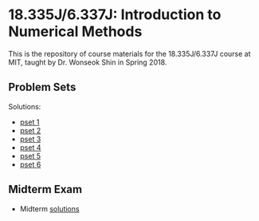 #  18.335J/6.337J: Introduction to Numerical Methods

This is the repository of course materials for the 18.335J/6.337J course at MIT, taught by Dr. Wonseok Shin in Spring 2018.

## Problem Sets

Solutions:

* [pset 1](https://nbviewer.jupyter.org/github/mitmath/18335/blob/spring18/psets/PS1/ps1sol.ipynb)
* [pset 2](https://nbviewer.jupyter.org/github/mitmath/18335/blob/spring18/psets/PS2/ps2sol.ipynb)
* [pset 3](https://nbviewer.jupyter.org/github/mitmath/18335/blob/spring18/psets/PS3/ps3sol.ipynb)
* [pset 4](https://nbviewer.jupyter.org/github/mitmath/18335/blob/spring18/psets/PS4/ps4sol.ipynb)
* [pset 5](https://nbviewer.jupyter.org/github/mitmath/18335/blob/spring18/psets/PS5/ps5sol.ipynb)
* [pset 6](https://nbviewer.jupyter.org/github/mitmath/18335/blob/spring18/psets/PS6/ps6sol.ipynb)

## Midterm Exam

* Midterm [solutions](https://nbviewer.jupyter.org/github/mitmath/18335/blob/spring18/exams/midtermsol.ipynb)